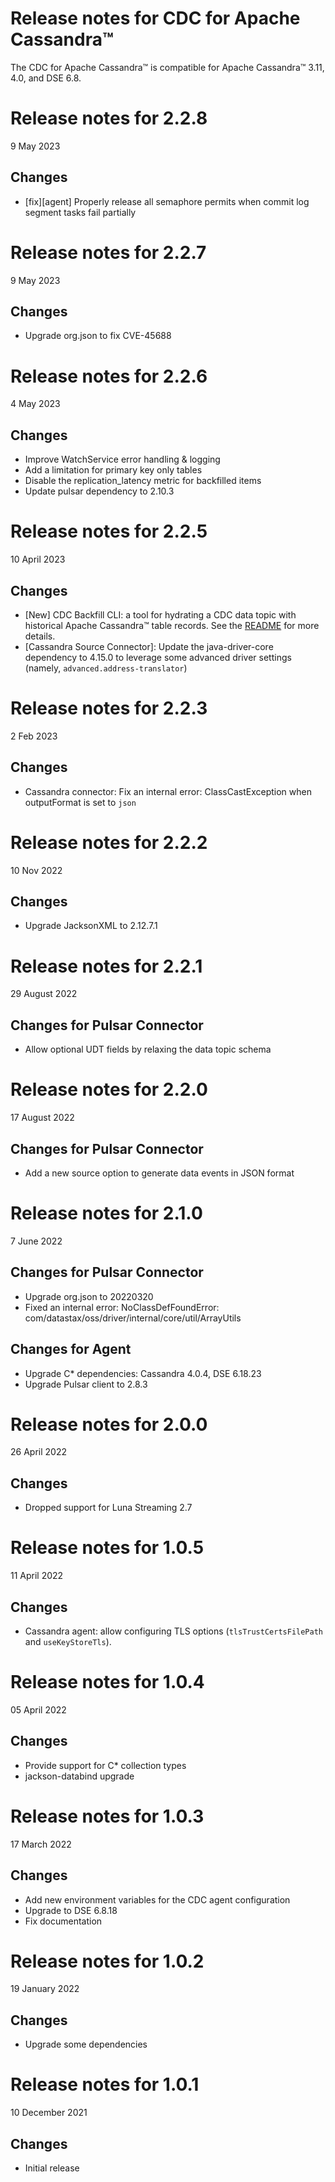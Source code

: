 # Release notes for CDC for Apache Cassandra&trade;
The CDC for Apache Cassandra&trade; is compatible for Apache Cassandra&trade; 3.11, 4.0, and DSE 6.8.

# Release notes for 2.2.8
9 May 2023

## Changes
* [fix][agent] Properly release all semaphore permits when commit log segment tasks fail partially

# Release notes for 2.2.7
9 May 2023

## Changes
* Upgrade org.json to fix CVE-45688


# Release notes for 2.2.6
4 May 2023

## Changes
* Improve WatchService error handling & logging
* Add a limitation for primary key only tables
* Disable the replication_latency metric for backfilled items
* Update pulsar dependency to 2.10.3


# Release notes for 2.2.5
10 April 2023

## Changes
* [New] CDC Backfill CLI: a tool for hydrating a CDC data topic with historical Apache Cassandra&trade; table records. See the [README](backfill-cli/README.md) for more details.
* [Cassandra Source Connector]: Update the java-driver-core dependency to 4.15.0 to leverage some advanced driver settings (namely, `advanced.address-translator`)

# Release notes for 2.2.3
2 Feb 2023

## Changes
* Cassandra connector: Fix an internal error: ClassCastException when outputFormat is set to `json` 

# Release notes for 2.2.2
10 Nov 2022

## Changes
* Upgrade JacksonXML to 2.12.7.1

# Release notes for 2.2.1
29 August 2022

## Changes for Pulsar Connector
* Allow optional UDT fields by relaxing the data topic schema 

# Release notes for 2.2.0
17 August 2022

## Changes for Pulsar Connector
* Add a new source option to generate data events in JSON format

# Release notes for 2.1.0
7 June 2022

## Changes for Pulsar Connector
* Upgrade org.json to 20220320
* Fixed an internal error: NoClassDefFoundError: com/datastax/oss/driver/internal/core/util/ArrayUtils

## Changes for Agent
* Upgrade C* dependencies: Cassandra 4.0.4, DSE 6.18.23
* Upgrade Pulsar client to 2.8.3


# Release notes for 2.0.0
26 April 2022

## Changes
* Dropped support for Luna Streaming 2.7

# Release notes for 1.0.5
11 April 2022

## Changes
* Cassandra agent: allow configuring TLS options (`tlsTrustCertsFilePath` and `useKeyStoreTls`).

# Release notes for 1.0.4
05 April 2022

## Changes
* Provide support for C* collection types
* jackson-databind upgrade

# Release notes for 1.0.3
17 March 2022

## Changes
* Add new environment variables for the CDC agent configuration
* Upgrade to DSE 6.8.18
* Fix documentation

# Release notes for 1.0.2
19 January 2022

## Changes
* Upgrade some dependencies

# Release notes for 1.0.1
10 December 2021

## Changes
* Initial release
